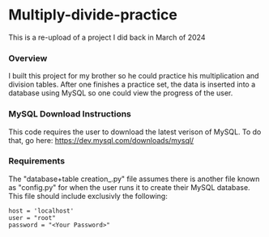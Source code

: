 # Multiply-divide-practice

This is a re-upload of a project I did back in March of 2024

### Overview
I built this project for my brother so he could practice his multiplication and division tables. After one finishes a practice set, the data is inserted into a database using MySQL so one could view the progress of the user.

### MySQL Download Instructions
This code requires the user to download the latest verison of MySQL. To do that, go here: https://dev.mysql.com/downloads/mysql/

### Requirements
The "database+table creation_.py" file assumes there is another file known as "config.py" for when the user runs it to create their MySQL database. This file should include exclusivly the following:
```
host = 'localhost'
user = "root"
password = "<Your Password>"
```

